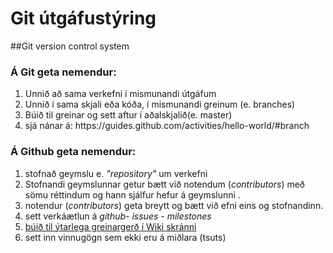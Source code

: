# Git útgáfustýring
##Git version control system 

### Á Git geta nemendur:
<ol>
  <li>Unnið að sama verkefni í mismunandi útgáfum 
  <li>Unnið í sama skjali eða kóða, í mismunandi greinum (e. branches)
  <li>Búið til greinar og sett aftur í aðalskjalið(e. master)</li>
  <li>sjá nánar á: https://guides.github.com/activities/hello-world/#branch </li>
</ol>

### Á Github geta nemendur:
<ol>
  <li>stofnað geymslu e. <i>"repository"</i> um verkefni</li>
  <li> Stofnandi geymslunnar getur bætt við notendum (<i>contributors</i>) með sömu réttindum og hann sjálfur hefur á geymslunni . </li>
  <li> notendur (<i>contributors</i>) geta breytt og bætt við efni eins og stofnandinn. </li>
  <li>sett verkáætlun á <i> github- issues - milestones</i></li>
  <li><a href="https://github.com/VSH24/3onn_hopverkefni/wiki">búið til ýtarlega greinargerð í Wiki skránni</a></li>
  <li>sett inn vinnugögn sem ekki eru á miðlara (tsuts)</li>
</ol>
